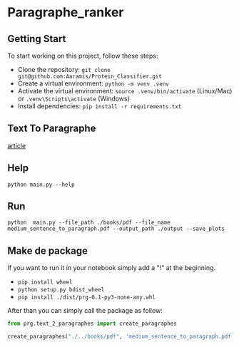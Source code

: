 # Paragraphe_ranker

## Getting Start
To start working on this project, follow these steps:

* Clone the repository: `git clone git@github.com:Aaramis/Protein_Classifier.git`
* Create a virtual environment: `python -m venv .venv`
* Activate the virtual environment: `source .venv/bin/activate` (Linux/Mac) or `.venv\Scripts\activate` (Windows)
* Install dependencies: `pip install -r requirements.txt`


## Text To Paragraphe
[article](https://medium.com/@npolovinkin/how-to-chunk-text-into-paragraphs-using-python-8ae66be38ea6)

## Help

```
python main.py --help
```


## Run
```
python  main.py --file_path ./books/pdf --file_name medium_sentence_to_paragraph.pdf --output_path ./output --save_plots
```


## Make de package

If you want to run it in your notebook simply add a "!" at the beginning.
* ```pip install wheel```
* ```python setup.py bdist_wheel```
* ```pip install ./dist/prg-0.1-py3-none-any.whl```

After than you can simply call the package as follow:

```python
from prg.text_2_paragraphes import create_paragraphes

create_paragraphes("./../books/pdf", 'medium_sentence_to_paragraph.pdf', './output', 'embedding', False)
```